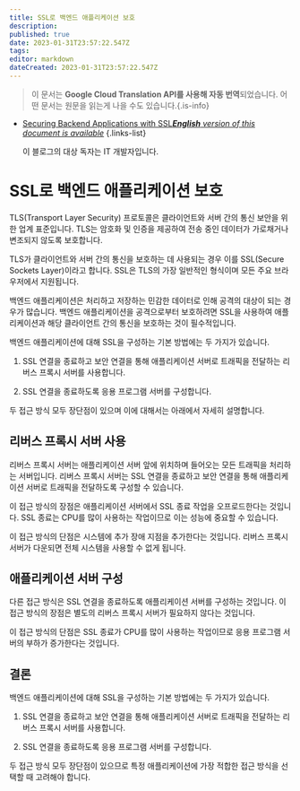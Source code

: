 ```yaml
---
title: SSL로 백엔드 애플리케이션 보호
description: 
published: true
date: 2023-01-31T23:57:22.547Z
tags: 
editor: markdown
dateCreated: 2023-01-31T23:57:22.547Z
---
```


> 이 문서는 **Google Cloud Translation API를 사용해 자동 번역**되었습니다.
어떤 문서는 원문을 읽는게 나을 수도 있습니다.{.is-info}

- [Securing Backend Applications with SSL***English** version of this document is available*](/en/Knowledge-base/Backend/securing-backend-applications-with-ssl)
{.links-list}


  이 블로그의 대상 독자는 IT 개발자입니다.

# SSL로 백엔드 애플리케이션 보호

TLS(Transport Layer Security) 프로토콜은 클라이언트와 서버 간의 통신 보안을 위한 업계 표준입니다. TLS는 암호화 및 인증을 제공하여 전송 중인 데이터가 가로채거나 변조되지 않도록 보호합니다.

TLS가 클라이언트와 서버 간의 통신을 보호하는 데 사용되는 경우 이를 SSL(Secure Sockets Layer)이라고 합니다. SSL은 TLS의 가장 일반적인 형식이며 모든 주요 브라우저에서 지원됩니다.

백엔드 애플리케이션은 처리하고 저장하는 민감한 데이터로 인해 공격의 대상이 되는 경우가 많습니다. 백엔드 애플리케이션을 공격으로부터 보호하려면 SSL을 사용하여 애플리케이션과 해당 클라이언트 간의 통신을 보호하는 것이 필수적입니다.

백엔드 애플리케이션에 대해 SSL을 구성하는 기본 방법에는 두 가지가 있습니다.

1. SSL 연결을 종료하고 보안 연결을 통해 애플리케이션 서버로 트래픽을 전달하는 리버스 프록시 서버를 사용합니다.

2. SSL 연결을 종료하도록 응용 프로그램 서버를 구성합니다.

두 접근 방식 모두 장단점이 있으며 이에 대해서는 아래에서 자세히 설명합니다.

## 리버스 프록시 서버 사용

리버스 프록시 서버는 애플리케이션 서버 앞에 위치하며 들어오는 모든 트래픽을 처리하는 서버입니다. 리버스 프록시 서버는 SSL 연결을 종료하고 보안 연결을 통해 애플리케이션 서버로 트래픽을 전달하도록 구성할 수 있습니다.

이 접근 방식의 장점은 애플리케이션 서버에서 SSL 종료 작업을 오프로드한다는 것입니다. SSL 종료는 CPU를 많이 사용하는 작업이므로 이는 성능에 중요할 수 있습니다.

이 접근 방식의 단점은 시스템에 추가 장애 지점을 추가한다는 것입니다. 리버스 프록시 서버가 다운되면 전체 시스템을 사용할 수 없게 됩니다.

## 애플리케이션 서버 구성

다른 접근 방식은 SSL 연결을 종료하도록 애플리케이션 서버를 구성하는 것입니다. 이 접근 방식의 장점은 별도의 리버스 프록시 서버가 필요하지 않다는 것입니다.

이 접근 방식의 단점은 SSL 종료가 CPU를 많이 사용하는 작업이므로 응용 프로그램 서버의 부하가 증가한다는 것입니다.

## 결론

백엔드 애플리케이션에 대해 SSL을 구성하는 기본 방법에는 두 가지가 있습니다.

1. SSL 연결을 종료하고 보안 연결을 통해 애플리케이션 서버로 트래픽을 전달하는 리버스 프록시 서버를 사용합니다.

2. SSL 연결을 종료하도록 응용 프로그램 서버를 구성합니다.

두 접근 방식 모두 장단점이 있으므로 특정 애플리케이션에 가장 적합한 접근 방식을 선택할 때 고려해야 합니다.